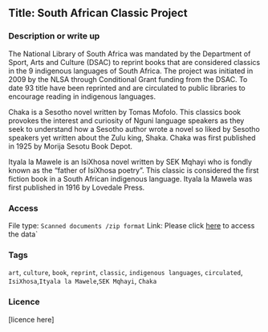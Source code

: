 ## Title: South African Classic Project


### Description or write up

The National Library of South Africa was mandated by the Department of Sport, Arts and Culture (DSAC) to reprint books that are considered classics in the 9 indigenous languages of South Africa. The project was initiated in 2009 by the NLSA through Conditional Grant funding from the DSAC. To date 93 title have been reprinted and are circulated to public libraries to encourage reading in indigenous languages.

Chaka is a Sesotho novel written by Tomas Mofolo. This classics book provokes the interest and curiosity of Nguni language speakers as they seek to understand how a Sesotho author wrote a novel so liked by Sesotho speakers yet written about the Zulu king, Shaka. Chaka was first published in 1925 by Morija Sesotu Book Depot.

Ityala la Mawele is an IsiXhosa novel written by SEK Mqhayi who is fondly known as the “father of IsiXhosa poetry”. This classic is considered the first fiction book in a South African indigenous language. Ityala la Mawela was first published in 1916 by Lovedale Press.



### Access

File type: `Scanned documents /zip format`
Link: Please click [here](`https://drive.google.com/drive/folders/1oARsJ8OiDsuVzQKE6xiF_Pcmvaesv2yK?usp=sharing`
) to access the data`

### Tags

`art`, `culture`, `book`, `reprint`, `classic`, `indigenous languages`, `circulated`, `IsiXhosa`,`Ityala la Mawele`,`SEK Mqhayi`, `Chaka`

### Licence

[licence here]